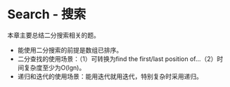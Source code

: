 # Search - 搜索

本章主要总结二分搜索相关的题。

- 能使用二分搜索的前提是数组已排序。
- 二分查找的使用场景：（1）可转换为find the first/last position of...（2）时间复杂度至少为O(lgn)。
- 递归和迭代的使用场景：能用迭代就用迭代，特别复杂时采用递归。
